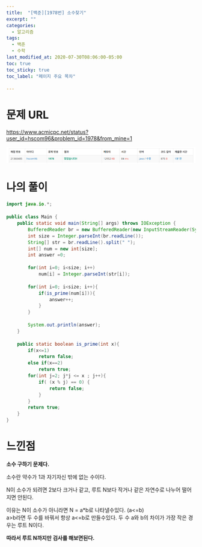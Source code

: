 ```yaml
---
title:  "[백준][1978번] 소수찾기"
excerpt: ""
categories:
  - 알고리즘
tags:
  - 백준
  - 수학
last_modified_at: 2020-07-30T08:06:00-05:00
toc: true
toc_sticky: true
toc_label: "페이지 주요 목차"

---
```

# 문제 URL
https://www.acmicpc.net/status?user_id=hscom96&problem_id=1978&from_mine=1

![boj1978](/images/2020/07/boj1978.png)


# 나의 풀이

```java
import java.io.*;

public class Main {
    public static void main(String[] args) throws IOException {
        BufferedReader br = new BufferedReader(new InputStreamReader(System.in));
        int size = Integer.parseInt(br.readLine());
        String[] str = br.readLine().split(" ");
        int[] num = new int[size];
        int answer =0;

        for(int i=0; i<size; i++)
            num[i] = Integer.parseInt(str[i]);

        for(int i=0; i<size; i++){
            if(is_prime(num[i])){
                answer++;
            }
        }

        System.out.println(answer);
    }

    public static boolean is_prime(int x){
        if(x<=1)
            return false;
        else if(x==2)
            return true;
        for(int j=2; j*j <= x ; j++){
            if( (x % j) == 0) {
                return false;
            }
        }
        return true;
    }
}
```

# 느낀점

__소수 구하기 문제다.__

소수란 약수가 1과 자기자신 밖에 없는 수이다.

N이 소수가 되려면 2보다 크거나 같고, 루트 N보다 작거나 같은 자연수로 나누어 떨어지면 안된다.

이유는 N이 소수가 아니라면 N = a*b로 나타낼수있다. (a<=b)  
a>b라면 두 수를 바꿔서 항상 a<=b로 만들수있다.
두 수 a와 b의 차이가 가장 작은 경우는 루트 N이다.

__따라서 루트 N까지만 검사를 해보면된다.__

